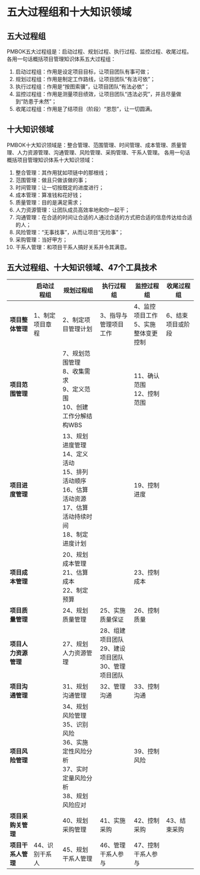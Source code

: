 # 五大过程组和十大知识领域 <!-- {docsify-ignore-all} -->


## 五大过程组

PMBOK五大过程组是：启动过程、规划过程、执行过程、监控过程、收尾过程。
各用一句话概括项目管理知识体系五大过程组：
1. 启动过程组：作用是设定项目目标，让项目团队有事可做；
2. 规划过程组：作用是制定工作路线，让项目团队“有法可依”；
3. 执行过程组：作用是“按图索骥”，让项目团队“有法必依”；
4. 监控过程组：作用是测量项目绩效，让项目团队“违法必究”，并且尽量做到“防患于未然”；
5. 收尾过程组：作用是了结项目（阶段）“恩怨”，让一切圆满。

## 十大知识领域

PMBOK十大知识领域是：整合管理、范围管理、时间管理、成本管理、质量管理、人力资源管理、沟通管理、风险管理、采购管理、干系人管理。
各用一句话概括项目管理知识体系十大知识领域：
1. 整合管理：其作用犹如项链中的那根线；
2. 范围管理：做且只做该做的事；
3. 时间管理：让一切按既定的进度进行；
4. 成本管理：算准钱和花好钱；
5. 质量管理：目的是满足需求；
6. 人力资源管理：让团队成员高效率地和你一起干；
7. 沟通管理：在合适的时间让合适的人通过合适的方式把合适的信息传达给合适的人；
8. 风险管理：“无事找事”，从而让项目“无险事”；
9. 采购管理：当好甲方；
10. 干系人管理：和项目干系人搞好关系并令其满意。

## 五大过程组、十大知识领域、47个工具技术

|              | 启动过程组    | 规划过程组                                                                           | 执行过程组                                 | 监控过程组                   | 收尾过程组     |
|--------------|----------|---------------------------------------------------------------------------------|---------------------------------------|-------------------------|-----------|
| **项目整体管理**   | 1、制定项目章程 | 2、制定项目管理计划                                                                      | 3、指导与管理项目工作                           | 4、监控项目工作<br/>5、实施整体变更控制 | 6、结束项目或阶段 |
| **项目范围管理**   |          | 7、规划范围管理<br/>8、收集需求<br/>9、定义范围<br/>10、创建工作分解结构WBS                               |                                       | 11、确认范围<br/>12、控制范围     |           |
| **项目进度管理**   |          | 13、规划进度管理<br/>14、定义活动<br/>15、排列活动顺序<br/>16、估算活动资源<br/>17、估算活动持续时间<br/>18、制定进度计划 |                                       | 19、控制进度                 |           |
| **项目成本管理**   |          | 20、规划成本管理<br/>21、估算成本<br/>22、制定预算                                               |                                       | 23、控制成本                 |           |
| **项目质量管理**   |          | 24、规划质量管理                                                                       | 25、实施质量保证                             | 26、控制质量                 |           |
| **项目人力资源管理** |          | 27、规划人力资源管理                                                                     | 28、组建项目团队<br/>29、建设项目团队<br/>30、管理项目团队 |                         |           |
| **项目沟通管理**   |          | 31、规划沟通管理                                                                       | 32、管理沟通                               | 33、控制沟通                 |           |
| **项目风险管理**   |          | 34、规划风险管理<br/>35、识别风险<br/>36、实施定性风险分析<br/>37、实时定量风险分析<br/>38、规划风险应对             |                                       | 39、控制风险                 |           |
| **项目采购关管理**  |          | 40、规划采购管理                                                                       | 41、实施采购                               | 42、控制采购                 | 43、结束采购   |
| **项目干系人管理**  | 44、识别干系人 | 45、规划干系人管理                                                                      | 46、管理干系人参与                            | 47、控制干系人参与              |           |



